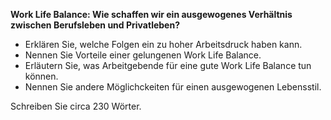 **Work Life Balance: Wie schaffen wir ein ausgewogenes Verhältnis zwischen Berufsleben und Privatleben?**
* Erklären Sie, welche Folgen ein zu hoher Arbeitsdruck haben kann.
* Nennen Sie Vorteile einer gelungenen Work Life Balance.
* Erläutern Sie, was Arbeitgebende für eine gute Work Life Balance tun können.
* Nennen Sie andere Möglichckeiten für einen ausgewogenen Lebensstil.

Schreiben Sie circa 230 Wörter.